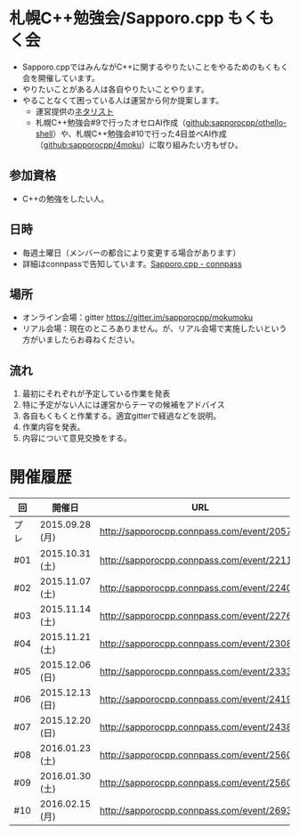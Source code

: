 # 札幌C++勉強会/Sapporo.cpp もくもく会

- Sapporo.cppではみんながC++に関するやりたいことをやるためのもくもく会を開催しています。
- やりたいことがある人は各自やりたいことやります。
- やることなくて困っている人は運営から何か提案します。
  - 運営提供の[ネタリスト](https://github.com/sapporocpp/mokumoku/labels/%E3%82%82%E3%81%8F%E3%82%82%E3%81%8F%E4%BC%9A%E3%83%8D%E3%82%BF)
  - 札幌C++勉強会#9で行ったオセロAI作成（[github:sapporocpp/othello-shell](https://github.com/sapporocpp/othello-shell "sapporocpp/othello-shell")）や、札幌C++勉強会#10で行った4目並べAI作成（[github:sapporocpp/4moku](https://github.com/sapporocpp/4moku "sapporocpp/4moku: 4目並べ")）に取り組みたい方もぜひ。

## 参加資格
- C++の勉強をしたい人。

## 日時
- 毎週土曜日（メンバーの都合により変更する場合があります）
- 詳細はconnpassで告知しています。[Sapporo.cpp - connpass](http://sapporocpp.connpass.com/ "Sapporo.cpp - connpass")

## 場所
- オンライン会場：gitter https://gitter.im/sapporocpp/mokumoku
- リアル会場：現在のところありません。が、リアル会場で実施したいという方がいましたらお尋ねください。

## 流れ
1. 最初にそれぞれが予定している作業を発表
2. 特に予定がない人には運営からテーマの候補をアドバイス
3. 各自もくもくと作業する。適宜gitterで経過などを説明。
4. 作業内容を発表。
5. 内容について意見交換をする。

# 開催履歴

|回|開催日|URL|
|---|---|---|
|プレ|2015.09.28 (月)|http://sapporocpp.connpass.com/event/20578/|
|#01|2015.10.31 (土)|http://sapporocpp.connpass.com/event/22118/|
|#02|2015.11.07 (土)|http://sapporocpp.connpass.com/event/22403/|
|#03|2015.11.14 (土)|http://sapporocpp.connpass.com/event/22769/|
|#04|2015.11.21 (土)|http://sapporocpp.connpass.com/event/23084/|
|#05|2015.12.06 (日)|http://sapporocpp.connpass.com/event/23330/|
|#06|2015.12.13 (日)|http://sapporocpp.connpass.com/event/24195/|
|#07|2015.12.20 (日)|http://sapporocpp.connpass.com/event/24383/|
|#08|2016.01.23 (土)|http://sapporocpp.connpass.com/event/25605/|
|#09|2016.01.30 (土)|http://sapporocpp.connpass.com/event/25606/|
|#10|2016.02.15 (月)|http://sapporocpp.connpass.com/event/26938/|


